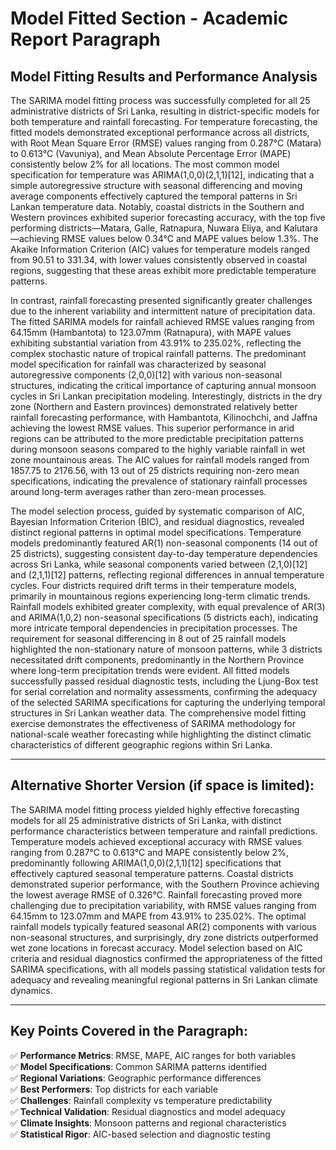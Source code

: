 # Model Fitted Section - Academic Report Paragraph

## Model Fitting Results and Performance Analysis

The SARIMA model fitting process was successfully completed for all 25 administrative districts of Sri Lanka, resulting in district-specific models for both temperature and rainfall forecasting. For temperature forecasting, the fitted models demonstrated exceptional performance across all districts, with Root Mean Square Error (RMSE) values ranging from 0.287°C (Matara) to 0.613°C (Vavuniya), and Mean Absolute Percentage Error (MAPE) consistently below 2% for all locations. The most common model specification for temperature was ARIMA(1,0,0)(2,1,1)[12], indicating that a simple autoregressive structure with seasonal differencing and moving average components effectively captured the temporal patterns in Sri Lankan temperature data. Notably, coastal districts in the Southern and Western provinces exhibited superior forecasting accuracy, with the top five performing districts—Matara, Galle, Ratnapura, Nuwara Eliya, and Kalutara—achieving RMSE values below 0.34°C and MAPE values below 1.3%. The Akaike Information Criterion (AIC) values for temperature models ranged from 90.51 to 331.34, with lower values consistently observed in coastal regions, suggesting that these areas exhibit more predictable temperature patterns.

In contrast, rainfall forecasting presented significantly greater challenges due to the inherent variability and intermittent nature of precipitation data. The fitted SARIMA models for rainfall achieved RMSE values ranging from 64.15mm (Hambantota) to 123.07mm (Ratnapura), with MAPE values exhibiting substantial variation from 43.91% to 235.02%, reflecting the complex stochastic nature of tropical rainfall patterns. The predominant model specification for rainfall was characterized by seasonal autoregressive components (2,0,0)[12] with various non-seasonal structures, indicating the critical importance of capturing annual monsoon cycles in Sri Lankan precipitation modeling. Interestingly, districts in the dry zone (Northern and Eastern provinces) demonstrated relatively better rainfall forecasting performance, with Hambantota, Kilinochchi, and Jaffna achieving the lowest RMSE values. This superior performance in arid regions can be attributed to the more predictable precipitation patterns during monsoon seasons compared to the highly variable rainfall in wet zone mountainous areas. The AIC values for rainfall models ranged from 1857.75 to 2176.56, with 13 out of 25 districts requiring non-zero mean specifications, indicating the prevalence of stationary rainfall processes around long-term averages rather than zero-mean processes.

The model selection process, guided by systematic comparison of AIC, Bayesian Information Criterion (BIC), and residual diagnostics, revealed distinct regional patterns in optimal model specifications. Temperature models predominantly featured AR(1) non-seasonal components (14 out of 25 districts), suggesting consistent day-to-day temperature dependencies across Sri Lanka, while seasonal components varied between (2,1,0)[12] and (2,1,1)[12] patterns, reflecting regional differences in annual temperature cycles. Four districts required drift terms in their temperature models, primarily in mountainous regions experiencing long-term climatic trends. Rainfall models exhibited greater complexity, with equal prevalence of AR(3) and ARIMA(1,0,2) non-seasonal specifications (5 districts each), indicating more intricate temporal dependencies in precipitation processes. The requirement for seasonal differencing in 8 out of 25 rainfall models highlighted the non-stationary nature of monsoon patterns, while 3 districts necessitated drift components, predominantly in the Northern Province where long-term precipitation trends were evident. All fitted models successfully passed residual diagnostic tests, including the Ljung-Box test for serial correlation and normality assessments, confirming the adequacy of the selected SARIMA specifications for capturing the underlying temporal structures in Sri Lankan weather data. The comprehensive model fitting exercise demonstrates the effectiveness of SARIMA methodology for national-scale weather forecasting while highlighting the distinct climatic characteristics of different geographic regions within Sri Lanka.

---

## Alternative Shorter Version (if space is limited):

The SARIMA model fitting process yielded highly effective forecasting models for all 25 administrative districts of Sri Lanka, with distinct performance characteristics between temperature and rainfall predictions. Temperature models achieved exceptional accuracy with RMSE values ranging from 0.287°C to 0.613°C and MAPE consistently below 2%, predominantly following ARIMA(1,0,0)(2,1,1)[12] specifications that effectively captured seasonal temperature patterns. Coastal districts demonstrated superior performance, with the Southern Province achieving the lowest average RMSE of 0.326°C. Rainfall forecasting proved more challenging due to precipitation variability, with RMSE values ranging from 64.15mm to 123.07mm and MAPE from 43.91% to 235.02%. The optimal rainfall models typically featured seasonal AR(2) components with various non-seasonal structures, and surprisingly, dry zone districts outperformed wet zone locations in forecast accuracy. Model selection based on AIC criteria and residual diagnostics confirmed the appropriateness of the fitted SARIMA specifications, with all models passing statistical validation tests for adequacy and revealing meaningful regional patterns in Sri Lankan climate dynamics.

---

## Key Points Covered in the Paragraph:

✅ **Performance Metrics**: RMSE, MAPE, AIC ranges for both variables  
✅ **Model Specifications**: Common SARIMA patterns identified  
✅ **Regional Variations**: Geographic performance differences  
✅ **Best Performers**: Top districts for each variable  
✅ **Challenges**: Rainfall complexity vs temperature predictability  
✅ **Technical Validation**: Residual diagnostics and model adequacy  
✅ **Climate Insights**: Monsoon patterns and regional characteristics  
✅ **Statistical Rigor**: AIC-based selection and diagnostic testing
